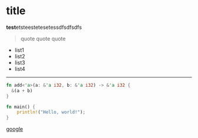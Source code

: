 # title

**test**etsteestetesetessdfsdfsdfs

> quote quote quote

- list1
- list2
- list3
- list4

---

```rust
fn add<'a>(a: &'a i32, b: &'a i32) -> &'a i32 {
  &(a + b)
}

fn main() {
    println!("Hello, world!");
}
```

[google](https://www.google.com)
